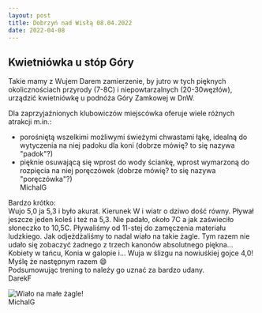 ```yaml
---
layout: post
title: Dobrzyń nad Wisłą 08.04.2022
date: 2022-04-08
---
```


## Kwietniówka u stóp Góry  

Takie mamy z Wujem Darem zamierzenie, by jutro w tych pięknych
okolicznościach przyrody (7-8C) i niepowtarzalnych (20-30węzłów),
urządzić kwietniówkę u podnóża Góry Zamkowej w DnW.  

Dla zaprzyjaźnionych klubowiczów miejscówka oferuje wiele różnych
atrakcji m.in.:  
* porośniętą wszelkimi możliwymi świeżymi chwastami łąkę, idealną do  
wytyczenia na niej padoku dla koni (dobrze mówię? to się nazywa
"padok"?)  
* pięknie osuwającą się wprost do wody ściankę, wprost wymarzoną do
rozpięcia na niej poręczówek (dobrze mówię? to się nazywa "poręczówka"?)  
MichalG  

Bardzo krótko:  
Wujo 5,0 ja 5,3 i było akurat. Kierunek W i wiatr o dziwo dość równy.
Pływał jeszcze jeden koleś i też na 5,3. Nie padało, około 7C a jak zaświeciło
słoneczko to 10,5C. Pływaliśmy od 11-stej do zamęczenia materiału ludzkiego.
Jak odjeżdżaliśmy to nadal wiało na takie żagle. Tym razem nie udało się zobaczyć 
żadnego z trzech kanonów absolutnego piękna... Kobiety w tańcu, Konia w galopie i...
Wuja w ślizgu na nowiuśkiej gojce 4,0! Myślę że następnym razem :smile:  
Podsumowując trening to należy go uznać za bardzo udany.  
DarekF  

![Wiało na małe żagle!](https://raw.githubusercontent.com/naspocie/blog/master/images/2022-04-08-Dobrzyn/WialoNaMaleZagle.png "Wiało na małe żagle!")  
MichalG  